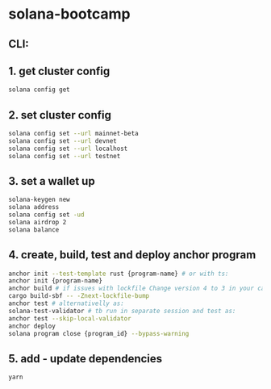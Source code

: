 # solana-bootcamp

## CLI:

## 1. get cluster config

```sh
solana config get
```

## 2. set cluster config

```sh
solana config set --url mainnet-beta
solana config set --url devnet
solana config set --url localhost
solana config set --url testnet
```


## 3. set a wallet up

```sh
solana-keygen new
solana address
solana config set -ud
solana airdrop 2
solana balance
```


## 4. create, build, test and deploy anchor program

```sh
anchor init --test-template rust {program-name} # or with ts:
anchor init {program-name} 
anchor build # if issues with lockfile Change version 4 to 3 in your cargo.lock file and/or run: 
cargo build-sbf -- -Znext-lockfile-bump
anchor test # alternativelly as:
solana-test-validator # tb run in separate session and test as:
anchor test --skip-local-validator
anchor deploy
solana program close {program_id} --bypass-warning
```

## 5. add - update dependencies
```sh
yarn
```
